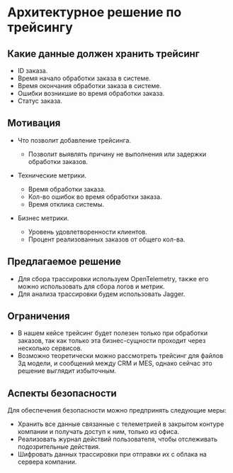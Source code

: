 # Архитектурное решение по трейсингу

## Какие данные должен хранить трейсинг

- ID заказа.
- Время начало обработки заказа в системе.
- Время окончания обработки заказа в системе.
- Ошибки возникшие во время обработки заказа.
- Статус заказа.

## Мотивация

- Что позволит добавление трейсинга.
  - Позволит выявлять причину не выполнения или задержки обработки заказов.

- Технические метрики.
  - Время обработки заказа.
  - Кол-во ошибок во время обработки заказа.
  - Время отклика системы.
- Бизнес метрики.
  - Уровень удовлетворенности клиентов.
  - Процент реализованных заказов от общего кол-ва.

## Предлагаемое решение

- Для сбора трассировки используем OpenTelemetry, также его можно использовать для сбора логов и метрик.
- Для анализа трассировки будем использовать Jagger.

## Ограничения

- В нашем кейсе трейсинг будет полезен только при обработки заказов, так как только эта бизнес-сущности проходит через несколько сервисов.
- Возможно теоретически можно рассмотреть трейсинг для файлов 3д модели, и сообщений между CRM и MES, однако сейчас это решение выглядит избыточным.

## Аспекты безопасности

Для обеспечения безопасности можно предпринять следующие меры:

- Хранить все данные связанные с телеметрией в закрытом контуре компании и получать доступ к ним, только из офиса.
- Реализовать журнал действий пользователя, чтобы отслеживать подозрительные действия.
- Шифровать данных трассировки при отправки их с облака на сервера компании.